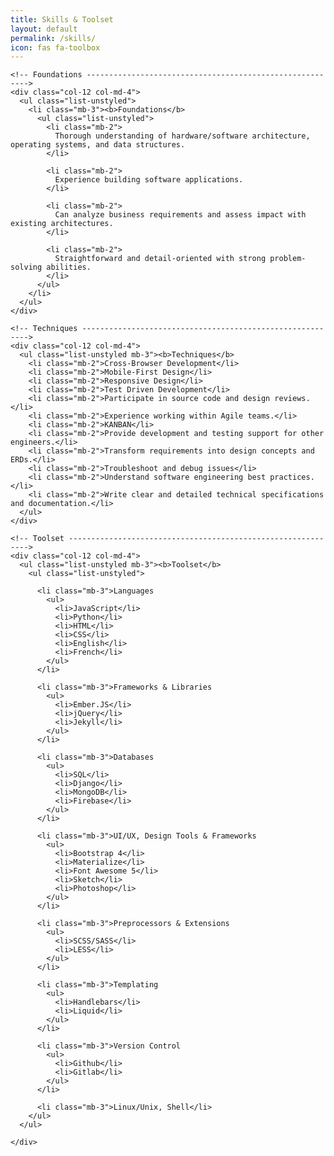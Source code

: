 ```yaml
---
title: Skills & Toolset
layout: default
permalink: /skills/
icon: fas fa-toolbox
---
```


<div class="col-10 col-md-12">

  <div class="row">

    <!-- Foundations --------------------------------------------------------->
    <div class="col-12 col-md-4">
      <ul class="list-unstyled">
        <li class="mb-3"><b>Foundations</b>
          <ul class="list-unstyled">
            <li class="mb-2">
              Thorough understanding of hardware/software architecture, operating systems, and data structures.
            </li>

            <li class="mb-2">
              Experience building software applications.
            </li>

            <li class="mb-2">
              Can analyze business requirements and assess impact with existing architectures.
            </li>

            <li class="mb-2">
              Straightforward and detail-oriented with strong problem-solving abilities.
            </li>
          </ul>
        </li>
      </ul>
    </div>

    <!-- Techniques ---------------------------------------------------------->
    <div class="col-12 col-md-4">
      <ul class="list-unstyled mb-3"><b>Techniques</b>
        <li class="mb-2">Cross-Browser Development</li>
        <li class="mb-2">Mobile-First Design</li>
        <li class="mb-2">Responsive Design</li>
        <li class="mb-2">Test Driven Development</li>
        <li class="mb-2">Participate in source code and design reviews.</li>
        <li class="mb-2">Experience working within Agile teams.</li>
        <li class="mb-2">KANBAN</li>
        <li class="mb-2">Provide development and testing support for other engineers.</li>
        <li class="mb-2">Transform requirements into design concepts and ERDs.</li>
        <li class="mb-2">Troubleshoot and debug issues</li>
        <li class="mb-2">Understand software engineering best practices.</li>
        <li class="mb-2">Write clear and detailed technical specifications and documentation.</li>
      </ul>
    </div>

    <!-- Toolset ------------------------------------------------------------->
    <div class="col-12 col-md-4">
      <ul class="list-unstyled mb-3"><b>Toolset</b>
        <ul class="list-unstyled">

          <li class="mb-3">Languages
            <ul>
              <li>JavaScript</li>
              <li>Python</li>
              <li>HTML</li>
              <li>CSS</li>
              <li>English</li>
              <li>French</li>
            </ul>
          </li>

          <li class="mb-3">Frameworks & Libraries
            <ul>
              <li>Ember.JS</li>
              <li>jQuery</li>
              <li>Jekyll</li>
            </ul>
          </li>

          <li class="mb-3">Databases
            <ul>
              <li>SQL</li>
              <li>Django</li>
              <li>MongoDB</li>
              <li>Firebase</li>
            </ul>
          </li>

          <li class="mb-3">UI/UX, Design Tools & Frameworks
            <ul>
              <li>Bootstrap 4</li>
              <li>Materialize</li>
              <li>Font Awesome 5</li>
              <li>Sketch</li>
              <li>Photoshop</li>
            </ul>
          </li>

          <li class="mb-3">Preprocessors & Extensions
            <ul>
              <li>SCSS/SASS</li>
              <li>LESS</li>
            </ul>
          </li>

          <li class="mb-3">Templating
            <ul>
              <li>Handlebars</li>
              <li>Liquid</li>
            </ul>
          </li>

          <li class="mb-3">Version Control
            <ul>
              <li>Github</li>
              <li>Gitlab</li>
            </ul>
          </li>

          <li class="mb-3">Linux/Unix, Shell</li>
        </ul>
      </ul>

    </div>
  </div>
</div>
